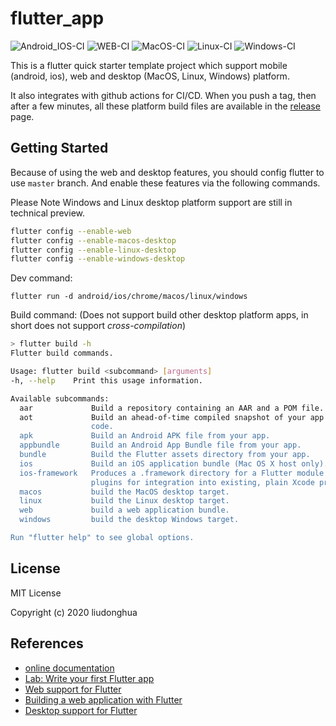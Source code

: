 # flutter_app

![Android_IOS-CI](https://github.com/liudonghua123/flutter_app/workflows/Android_IOS-CI/badge.svg)
![WEB-CI](https://github.com/liudonghua123/flutter_app/workflows/WEB-CI/badge.svg)
![MacOS-CI](https://github.com/liudonghua123/flutter_app/workflows/MacOS-CI/badge.svg)
![Linux-CI](https://github.com/liudonghua123/flutter_app/workflows/Linux-CI/badge.svg)
![Windows-CI](https://github.com/liudonghua123/flutter_app/workflows/Windows-CI/badge.svg)

This is a flutter quick starter template project which support mobile (android, ios), web and desktop (MacOS, Linux, Windows) platform.

It also integrates with github actions for CI/CD. When you push a tag, then after a few minutes, all these platform build files are available in the [release](https://github.com/liudonghua123/flutter_app/releases) page.

## Getting Started

Because of using the web and desktop features, you should config flutter to use `master` branch. And enable these features via the following commands.

Please Note Windows and Linux desktop platform support are still in technical preview.

```bash
flutter config --enable-web
flutter config --enable-macos-desktop
flutter config --enable-linux-desktop
flutter config --enable-windows-desktop
```

Dev command:

`flutter run -d android/ios/chrome/macos/linux/windows`

Build command: (Does not support build other desktop platform apps, in short does not support *cross-compilation*)

```bash
> flutter build -h
Flutter build commands.

Usage: flutter build <subcommand> [arguments]
-h, --help    Print this usage information.

Available subcommands:
  aar             Build a repository containing an AAR and a POM file.
  aot             Build an ahead-of-time compiled snapshot of your app's Dart
                  code.
  apk             Build an Android APK file from your app.
  appbundle       Build an Android App Bundle file from your app.
  bundle          Build the Flutter assets directory from your app.
  ios             Build an iOS application bundle (Mac OS X host only).
  ios-framework   Produces a .framework directory for a Flutter module and its
                  plugins for integration into existing, plain Xcode projects.
  macos           build the MacOS desktop target.
  linux           build the Linux desktop target.
  web             build a web application bundle.
  windows         build the desktop Windows target.

Run "flutter help" to see global options.
```

## License

MIT License

Copyright (c) 2020 liudonghua

## References

- [online documentation](https://flutter.dev/docs)
- [Lab: Write your first Flutter app](https://flutter.dev/docs/get-started/codelab)
- [Web support for Flutter](https://flutter.dev/web)
- [Building a web application with Flutter](https://flutter.dev/docs/get-started/web)
- [Desktop support for Flutter](https://flutter.dev/desktop)
